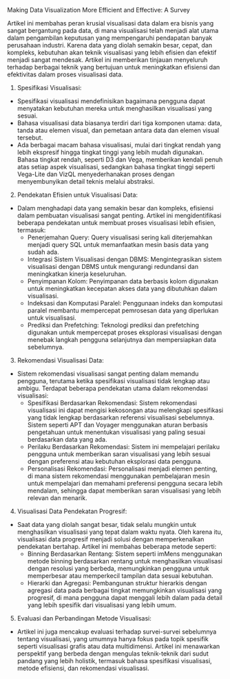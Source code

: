 Making Data Visualization More Efficient and Effective: A Survey

Artikel ini membahas peran krusial visualisasi data dalam era bisnis yang sangat bergantung pada data, di mana visualisasi telah menjadi alat utama dalam pengambilan keputusan yang mempengaruhi pendapatan banyak perusahaan industri. Karena data yang diolah semakin besar, cepat, dan kompleks, kebutuhan akan teknik visualisasi yang lebih efisien dan efektif menjadi sangat mendesak. Artikel ini memberikan tinjauan menyeluruh terhadap berbagai teknik yang bertujuan untuk meningkatkan efisiensi dan efektivitas dalam proses visualisasi data.

1. Spesifikasi Visualisasi:
- Spesifikasi visualisasi mendefinisikan bagaimana pengguna dapat menyatakan kebutuhan mereka untuk menghasilkan visualisasi yang sesuai. 
- Bahasa visualisasi data biasanya terdiri dari tiga komponen utama: data, tanda atau elemen visual, dan pemetaan antara data dan elemen visual tersebut.
- Ada berbagai macam bahasa visualisasi, mulai dari tingkat rendah yang lebih ekspresif hingga tingkat tinggi yang lebih mudah digunakan. Bahasa tingkat rendah, seperti D3 dan Vega, memberikan kendali penuh atas setiap aspek visualisasi, sedangkan bahasa tingkat tinggi seperti Vega-Lite dan VizQL menyederhanakan proses dengan menyembunyikan detail teknis melalui abstraksi.

2. Pendekatan Efisien untuk Visualisasi Data:
- Dalam menghadapi data yang semakin besar dan kompleks, efisiensi dalam pembuatan visualisasi sangat penting. Artikel ini mengidentifikasi beberapa pendekatan untuk membuat proses visualisasi lebih efisien, termasuk:
    - Penerjemahan Query: Query visualisasi sering kali diterjemahkan menjadi query SQL untuk memanfaatkan mesin basis data yang sudah ada.
    - Integrasi Sistem Visualisasi dengan DBMS: Mengintegrasikan sistem visualisasi dengan DBMS untuk mengurangi redundansi dan meningkatkan kinerja keseluruhan.
    - Penyimpanan Kolom: Penyimpanan data berbasis kolom digunakan untuk meningkatkan kecepatan akses data yang dibutuhkan dalam visualisasi.
    - Indeksasi dan Komputasi Paralel: Penggunaan indeks dan komputasi paralel membantu mempercepat pemrosesan data yang diperlukan untuk visualisasi.
    - Prediksi dan Prefetching: Teknologi prediksi dan prefetching digunakan untuk mempercepat proses eksplorasi visualisasi dengan menebak langkah pengguna selanjutnya dan mempersiapkan data sebelumnya.
  
3. Rekomendasi Visualisasi Data:
- Sistem rekomendasi visualisasi sangat penting dalam memandu pengguna, terutama ketika spesifikasi visualisasi tidak lengkap atau ambigu. Terdapat beberapa pendekatan utama dalam rekomendasi visualisasi:
    - Spesifikasi Berdasarkan Rekomendasi: Sistem rekomendasi visualisasi ini dapat mengisi kekosongan atau melengkapi spesifikasi yang tidak lengkap berdasarkan referensi visualisasi sebelumnya. Sistem seperti APT dan Voyager menggunakan aturan berbasis pengetahuan untuk menentukan visualisasi yang paling sesuai berdasarkan data yang ada.
    - Perilaku Berdasarkan Rekomendasi: Sistem ini mempelajari perilaku pengguna untuk memberikan saran visualisasi yang lebih sesuai dengan preferensi atau kebutuhan eksplorasi data pengguna.
    - Personalisasi Rekomendasi: Personalisasi menjadi elemen penting, di mana sistem rekomendasi menggunakan pembelajaran mesin untuk mempelajari dan memahami preferensi pengguna secara lebih mendalam, sehingga dapat memberikan saran visualisasi yang lebih relevan dan menarik.
  
4. Visualisasi Data Pendekatan Progresif:
- Saat data yang diolah sangat besar, tidak selalu mungkin untuk menghasilkan visualisasi yang tepat dalam waktu nyata. Oleh karena itu, visualisasi data progresif menjadi solusi dengan memperkenalkan pendekatan bertahap. Artikel ini membahas beberapa metode seperti:
    - Binning Berdasarkan Rentang: Sistem seperti imMens menggunakan metode binning berdasarkan rentang untuk menghasilkan visualisasi dengan resolusi yang berbeda, memungkinkan pengguna untuk memperbesar atau memperkecil tampilan data sesuai kebutuhan.
    - Hierarki dan Agregasi: Pembangunan struktur hierarkis dengan agregasi data pada berbagai tingkat memungkinkan visualisasi yang progresif, di mana pengguna dapat menggali lebih dalam pada detail yang lebih spesifik dari visualisasi yang lebih umum.

5. Evaluasi dan Perbandingan Metode Visualisasi:
- Artikel ini juga mencakup evaluasi terhadap survei-survei sebelumnya tentang visualisasi, yang umumnya hanya fokus pada topik spesifik seperti visualisasi grafis atau data multidimensi. Artikel ini menawarkan perspektif yang berbeda dengan mengulas teknik-teknik dari sudut pandang yang lebih holistik, termasuk bahasa spesifikasi visualisasi, metode efisiensi, dan rekomendasi visualisasi.



